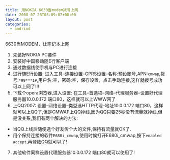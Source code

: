 ```yaml
---
title: 用NOKIA 6630当modem拨号上网
date: 2008-07-26T08:09:07+00:00
layout: post
categories:
  - andriod
---
```


6630当MODEM，让笔记本上网

1. 先装好NOKIA PC套件
2. 安装好中国移动随E行客户端
3. 通过数据线使手机与PC进行连接
4. 进行随E行设置:
进入工具–连接设置–GPRS设置–名称:预设账号,APN:`cmwap`,拨号:`*99***1#`,用户名:空，密码:空，保存设置，点击手动连接,这样就拨号成功可以上网了!!!
5. 下载个opera浏览器,进入设置:
在工具–首选项–网络–代理服务器–设置好代理服务器10.0.0.172 端口80，这样就可以上WWW网了
6. 上QQ2007:
设置–网络设置–类型选HTTP代理–地址10.0.0.172 端口80，这样就可以上QQ了,但是CMWAP上QQ掉线,因为QQ只要25秒没有流量就掉线,但是没关系,我们有两个解决的方法:
- 当QQ上线后随便选个好友传个大的文件,保持有流量就OK了.
- 用个保持连接的软件`E680i_cmwap`,使用时候打开E680i_cmwap,按下`enabled accept`,再登陆QQ就可以了!
7. 其他软件同样设置代理服务器10.0.0.172 端口80就可以使用了!
